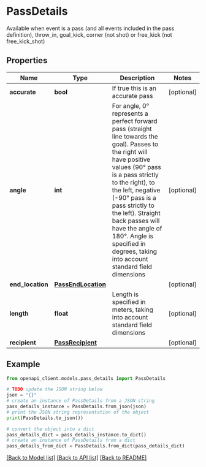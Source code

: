 # PassDetails

Available when event is a pass (and all events included in the pass definition), throw_in, goal_kick, corner (not shot) or free_kick (not free_kick_shot)

## Properties

Name | Type | Description | Notes
------------ | ------------- | ------------- | -------------
**accurate** | **bool** | If true this is an accurate pass | [optional] 
**angle** | **int** | For angle, 0° represents a perfect forward pass (straight line towards the goal). Passes to the right will have positive values (90° pass is a pass strictly to the right), to the left, negative (-90° pass is a pass strictly to the left). Straight back passes will have the angle of 180°. Angle is specified in degrees, taking into account standard field dimensions | [optional] 
**end_location** | [**PassEndLocation**](PassEndLocation.md) |  | [optional] 
**length** | **float** | Length is specified in meters, taking into account standard field dimensions | [optional] 
**recipient** | [**PassRecipient**](PassRecipient.md) |  | [optional] 

## Example

```python
from openapi_client.models.pass_details import PassDetails

# TODO update the JSON string below
json = "{}"
# create an instance of PassDetails from a JSON string
pass_details_instance = PassDetails.from_json(json)
# print the JSON string representation of the object
print(PassDetails.to_json())

# convert the object into a dict
pass_details_dict = pass_details_instance.to_dict()
# create an instance of PassDetails from a dict
pass_details_from_dict = PassDetails.from_dict(pass_details_dict)
```
[[Back to Model list]](../README.md#documentation-for-models) [[Back to API list]](../README.md#documentation-for-api-endpoints) [[Back to README]](../README.md)


